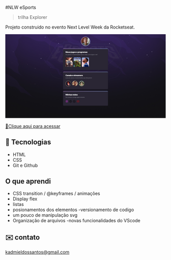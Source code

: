 #NLW eSports

>trilha Explorer 

Projeto construido no evento Next Level Week da Rocketseat.

![preview](./.github/preview.png)

[🔗Clique aqui para acessar](https://kadmielcruz.github.io/NLW2022)
## 🧰 Tecnologias

- HTML
- CSS
- Git e Github

## O que aprendi

- CSS transition / @keyframes / animações
- Display flex
- listas
- posionamentos dos elementos
-versionamento de codigo
- um pouco de manipulação svg
- Organização de arquivos
-novas funcionalidades do VScode  
## ✉️ contato 

kadmieldossantos@gmail.com
